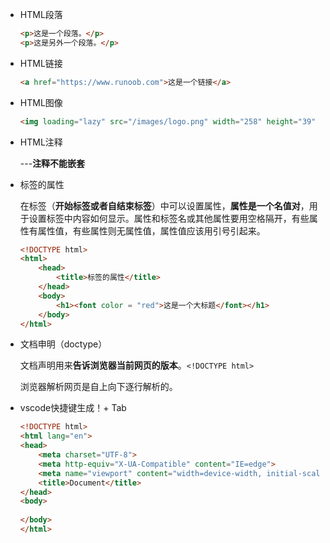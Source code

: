 + HTML段落

  ~~~html
  <p>这是一个段落。</p>
  <p>这是另外一个段落。</p>
  ~~~

+ HTML链接

  ~~~html
  <a href="https://www.runoob.com">这是一个链接</a>
  ~~~

+ HTML图像

  ~~~html
  <img loading="lazy" src="/images/logo.png" width="258" height="39" />
  ~~~

+ HTML注释

  ---**注释不能嵌套**

+ 标签的属性

  在标签（**开始标签或者自结束标签**）中可以设置属性，**属性是一个名值对**，用于设置标签中内容如何显示。属性和标签名或其他属性要用空格隔开，有些属性有属性值，有些属性则无属性值，属性值应该用引号引起来。

  ~~~html
  <!DOCTYPE html>
  <html>
      <head>
          <title>标签的属性</title>
      </head>
      <body>
          <h1><font color = "red">这是一个大标题</font></h1>
      </body>
  </html>
  ~~~

+ 文档申明（doctype）

  文档声明用来**告诉浏览器当前网页的版本**。`<!DOCTYPE html>`

  浏览器解析网页是自上向下逐行解析的。

+ vscode快捷键生成！+ Tab

  ~~~html
  <!DOCTYPE html>
  <html lang="en">
  <head>
      <meta charset="UTF-8">
      <meta http-equiv="X-UA-Compatible" content="IE=edge">
      <meta name="viewport" content="width=device-width, initial-scale=1.0">
      <title>Document</title>
  </head>
  <body>
      
  </body>
  </html>
  ~~~

  